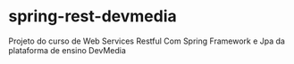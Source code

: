 # spring-rest-devmedia

Projeto do curso de Web Services Restful Com Spring Framework e Jpa da plataforma de ensino DevMedia
